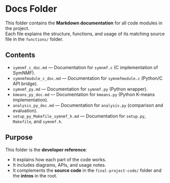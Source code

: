 # Docs Folder

This folder contains the **Markdown documentation** for all code modules in the project.  
Each file explains the structure, functions, and usage of its matching source file in the `functions/` folder.

## Contents
- `symnmf_c_doc.md` — Documentation for `symnmf.c` (C implementation of SymNMF).  
- `symnmfmodule_c_doc.md` — Documentation for `symnmfmodule.c` (Python/C API bridge).  
- `symnmf_py.md` — Documentation for `symnmf.py` (Python wrapper).  
- `kmeans_py_doc.md` — Documentation for `kmeans.py` (Python K-means implementation).  
- `analysis_py_doc.md` — Documentation for `analysis.py` (comparison and evaluation).  
- `setup_py_Makefile_symnmf_h.md` — Documentation for `setup.py`, `Makefile`, and `symnmf.h`.  

## Purpose
This folder is the **developer reference**:  
- It explains how each part of the code works.  
- It includes diagrams, APIs, and usage notes.  
- It complements the **source code** in the `final-project-code/` folder and the **intros** in the root.
